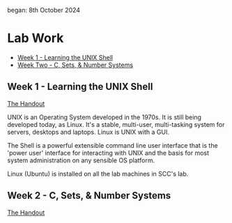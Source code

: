 began: 8th October 2024

# Lab Work

- [Week 1 - Learning the UNIX Shell](#week-1---learning-the-unix-shell)
- [Week Two - C, Sets, & Number Systems](#week-2---c-sets--number-systems)

## Week 1 - Learning the UNIX Shell

[The Handout](/Lab/a.weekOneMaterial.pdf)

UNIX is an Operating System developed in the 1970s. It is still being developed today, as Linux. It's a stable, multi-user, multi-tasking system for servers, desktops and laptops. Linux is UNIX with a GUI.

The Shell is a powerful extensible command line user interface that is the 'power user' interface for interacting with UNIX and the basis for most system administration on any sensible OS platform.

Linux (Ubuntu) is installed on all the lab machines in SCC's lab.

## Week 2 - C, Sets, & Number Systems

[The Handout](/Lab/b.weekTwoMaterial.pdf)